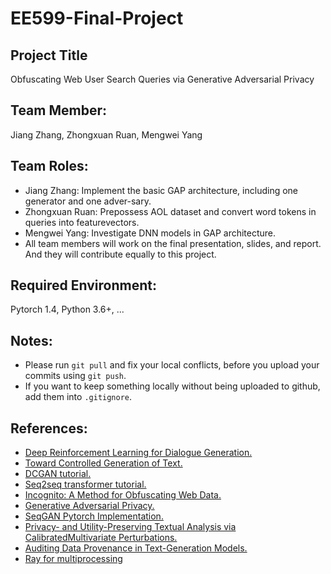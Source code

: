 # EE599-Final-Project
## Project Title
Obfuscating Web User Search Queries via Generative Adversarial Privacy

## Team Member: 
Jiang Zhang, Zhongxuan Ruan, Mengwei Yang

## Team Roles:
* Jiang Zhang:  Implement the basic GAP architecture, including one generator and one adver-sary.
* Zhongxuan Ruan:  Prepossess AOL dataset and convert word tokens in queries into featurevectors.
* Mengwei Yang:  Investigate DNN models in GAP architecture.
* All team members will work on the final presentation, slides, and report.  And they will contribute equally to this project.

## Required Environment:
Pytorch 1.4, Python 3.6+, ...

## Notes:
* Please run `git pull` and fix your local conflicts, before you upload your commits using `git push`.
* If you want to keep something locally without being uploaded to github, add them into `.gitignore`.

## References:
* [Deep Reinforcement Learning for Dialogue Generation.](https://arxiv.org/pdf/1606.01541.pdf)
* [Toward Controlled Generation of Text.](https://arxiv.org/pdf/1703.00955.pdf)
* [DCGAN tutorial.](https://pytorch.org/tutorials/beginner/dcgan_faces_tutorial.html)
* [Seq2seq transformer tutorial.](https://pytorch.org/tutorials/beginner/transformer_tutorial.html)
* [Incognito: A Method for Obfuscating Web Data.](https://research.csiro.au/ng/wp-content/uploads/sites/106/2019/03/Incognito-A-Method-for-Obfuscating-Web-Data_WWW2018_Dali-Kaafar.pdf)
* [Generative Adversarial Privacy.](https://arxiv.org/pdf/1807.05306.pdf)
* [SeqGAN Pytorch Implementation.](https://github.com/ZiJianZhao/SeqGAN-PyTorch)
* [Privacy- and Utility-Preserving Textual Analysis via CalibratedMultivariate Perturbations.](https://dl.acm.org/doi/pdf/10.1145/3336191.3371856)
* [Auditing Data Provenance in Text-Generation Models.](https://arxiv.org/pdf/1811.00513.pdf)
* [Ray for multiprocessing](https://ray.readthedocs.io/en/latest/using-ray-with-pytorch.html)
